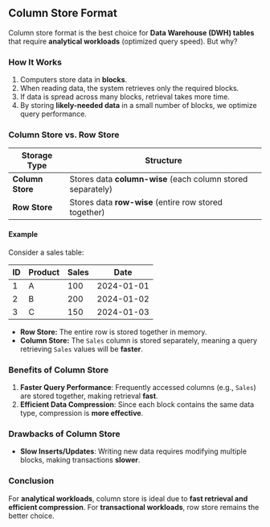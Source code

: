 ## Column Store Format

Column store format is the best choice for **Data Warehouse (DWH) tables** that require **analytical workloads** (optimized query speed). But why?

### How It Works
1. Computers store data in **blocks**.
2. When reading data, the system retrieves only the required blocks.
3. If data is spread across many blocks, retrieval takes more time.
4. By storing **likely-needed data** in a small number of blocks, we optimize query performance.

### Column Store vs. Row Store

| Storage Type  | Structure |
|--------------|-----------|
| **Column Store** | Stores data **column-wise** (each column stored separately) | 
| **Row Store** | Stores data **row-wise** (entire row stored together) | 

#### Example
Consider a sales table:

| ID  | Product | Sales  | Date       |
|-----|---------|--------|------------|
| 1   | A       | 100    | 2024-01-01 |
| 2   | B       | 200    | 2024-01-02 |
| 3   | C       | 150    | 2024-01-03 |

- **Row Store:** The entire row is stored together in memory.
- **Column Store:** The `Sales` column is stored separately, meaning a query retrieving `Sales` values will be **faster**.

### Benefits of Column Store
1. **Faster Query Performance**: Frequently accessed columns (e.g., `Sales`) are stored together, making retrieval **fast**.
2. **Efficient Data Compression**: Since each block contains the same data type, compression is **more effective**.

### Drawbacks of Column Store
- **Slow Inserts/Updates**: Writing new data requires modifying multiple blocks, making transactions **slower**.

### Conclusion
For **analytical workloads**, column store is ideal due to **fast retrieval and efficient compression**. For **transactional workloads**, row store remains the better choice.
